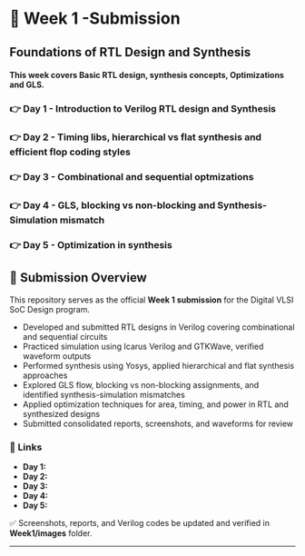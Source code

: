 
# 📌 Week 1 -Submission
## **Foundations of RTL Design and Synthesis**

#### This week covers Basic RTL design, synthesis concepts, Optimizations and GLS.

### 👉 **Day 1** - Introduction to Verilog RTL design and Synthesis

### 👉 **Day 2** - Timing libs, hierarchical vs flat synthesis and efficient flop coding styles

### 👉 **Day 3** - Combinational and sequential optmizations

### 👉 **Day 4** - GLS, blocking vs non-blocking and Synthesis-Simulation mismatch

### 👉 **Day 5** - Optimization in synthesis

## 📝 Submission Overview
This repository serves as the official **Week 1 submission** for the Digital VLSI SoC Design program.

- Developed and submitted RTL designs in Verilog covering combinational and sequential circuits
- Practiced simulation using Icarus Verilog and GTKWave, verified waveform outputs
- Performed synthesis using Yosys, applied hierarchical and flat synthesis approaches
- Explored GLS flow, blocking vs non-blocking assignments, and identified synthesis-simulation mismatches
- Applied optimization techniques for area, timing, and power in RTL and synthesized designs
- Submitted consolidated reports, screenshots, and waveforms for review


### 🔗 Links
- **Day 1:**
- **Day 2:**
- **Day 3:**
- **Day 4:**
- **Day 5:**
  
✅ Screenshots, reports, and Verilog codes be updated and verified in **Week1/images** folder.


---


